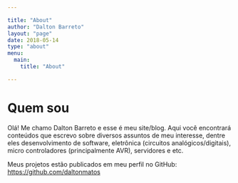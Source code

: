 ```yaml
---

title: "About"
author: "Dalton Barreto"
layout: "page"
date: 2018-05-14
type: "about"
menu:
  main:
    title: "About"

---
```



# Quem sou

Olá! Me chamo Dalton Barreto e esse é meu site/blog. Aqui você encontrará conteúdos que escrevo sobre diversos assuntos de meu interesse, dentre eles desenvolvimento de software, eletrônica (circuitos analógicos/digitais), micro controladores (principalmente AVR), servidores e etc.

Meus projetos estão publicados em meu perfil no GitHub: https://github.com/daltonmatos
